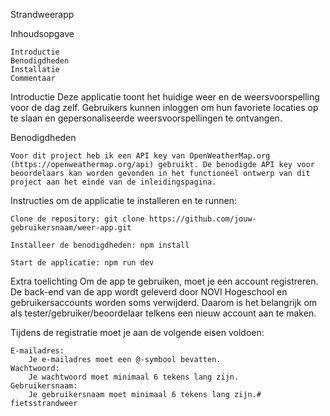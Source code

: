 Strandweerapp

Inhoudsopgave

    Introductie
    Benodigdheden
    Installatie
    Commentaar


Introductie
Deze applicatie toont het huidige weer en de weersvoorspelling voor de dag zelf. Gebruikers kunnen inloggen om hun favoriete locaties op te slaan en gepersonaliseerde weersvoorspellingen te ontvangen. 

Benodigdheden

    Voor dit project heb ik een API key van OpenWeatherMap.org (https://openweathermap.org/api) gebruikt. De benodigde API key voor beoordelaars kan worden gevonden in het functioneel ontwerp van dit project aan het einde van de inleidingspagina.


Instructies om de applicatie te installeren en te runnen:

    Clone de repository: git clone https://github.com/jouw-gebruikersnaam/weer-app.git 

    Installeer de benodigdheden: npm install 

    Start de applicatie: npm run dev

Extra toelichting
Om de app te gebruiken, moet je een account registreren. De back-end van de app wordt geleverd door NOVI Hogeschool en gebruikersaccounts worden soms verwijderd. Daarom is het belangrijk om als tester/gebruiker/beoordelaar telkens een nieuw account aan te maken.

Tijdens de registratie moet je aan de volgende eisen voldoen:

    E-mailadres:
        Je e-mailadres moet een @-symbool bevatten.
    Wachtwoord:
        Je wachtwoord moet minimaal 6 tekens lang zijn.
    Gebruikersnaam:
        Je gebruikersnaam moet minimaal 6 tekens lang zijn.#   f i e t s s t r a n d w e e r  
 